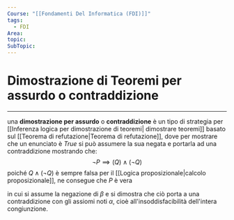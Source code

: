 ```yaml
---
Course: "[[Fondamenti Del Informatica (FDI)]]"
tags:
  - FDI
Area: 
topic: 
SubTopic:
---
```


# Dimostrazione di Teoremi per assurdo o contraddizione
---
una **dimostrazione per assurdo** o **contraddizione** è un tipo di strategia per [[Inferenza logica per dimostrazione di teoremi| dimostrare teoremi]] basato sul [[Teorema di refutazione|Teorema di refutazione]], dove per mostrare che un enunciato è $True$ si può assumere la sua negata e portarla ad una contraddizione mostrando che: 
$$\neg P \implies (Q)\land (\neg Q)$$
poiché $Q \land (\neg Q)$  è sempre falsa per il [[Logica proposizionale|calcolo proposizionale]], ne consegue che $P$ è vera


 in cui si assume la negazione di $\beta$ e si dimostra che ciò porta a una contraddizione con gli assiomi noti $\alpha$, cioè all'insoddisfacibilità dell'intera congiunzione.